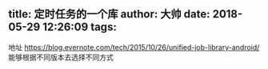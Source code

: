 title: 定时任务的一个库
author: 大帅
date: 2018-05-29 12:26:09
tags:
---
地址 https://blog.evernote.com/tech/2015/10/26/unified-job-library-android/
能够根据不同版本去选择不同方式